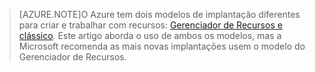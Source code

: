 > [AZURE.NOTE]O Azure tem dois modelos de implantação diferentes para criar e trabalhar com recursos: [Gerenciador de Recursos e clássico](../resource-manager-deployment-model.md). Este artigo aborda o uso de ambos os modelos, mas a Microsoft recomenda as mais novas implantações usem o modelo do Gerenciador de Recursos.

<!---HONumber=Oct15_HO3-->